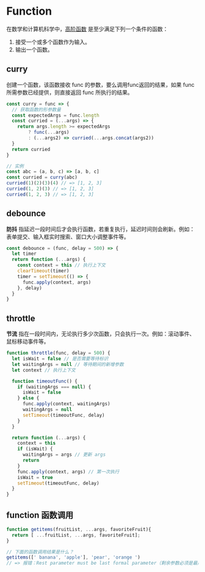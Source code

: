 # Function

在数学和计算机科学中，[高阶函数](https://zh.wikipedia.org/wiki/%E9%AB%98%E9%98%B6%E5%87%BD%E6%95%B0) 是至少满足下列一个条件的函数：

1. 接受一个或多个函数作为输入。
2. 输出一个函数。

## curry

创建一个函数，该函数接收 func 的参数，要么调用func返回的结果，如果 func 所需参数已经提供，则直接返回 func 所执行的结果。

```js
const curry = func => {
  // 获取函数的形参数量
  const expectedArgs = func.length
  const curried = (...args) => {
    return args.length >= expectedArgs
        ? func(...args)
        : (...args2) => curried(...args.concat(args2))
  }
  return curried
}

// 实例
const abc = (a, b, c) => [a, b, c]
const curried = curry(abc)
curried(1)(2)(3)(4) // => [1, 2, 3]
curried(1, 2)(3) // => [1, 2, 3]
curried(1, 2, 3) // => [1, 2, 3]
```

## debounce

**防抖** 指延迟一段时间后才会执行函数，若重复执行，延迟时间则会刷新。例如：表单提交、输入框实时搜索、窗口大小调整事件等。

```js
const debounce = (func, delay = 500) => {
  let timer
  return function (...args) {
    const context = this // 执行上下文
    clearTimeout(timer)
    timer = setTimeout(() => {
      func.apply(context, args)
    }, delay)
  }
}
```

## throttle

**节流** 指在一段时间内，无论执行多少次函数，只会执行一次。例如：滚动事件、鼠标移动事件等。

```js
function throttle(func, delay = 500) {
  let isWait = false // 是否需要等待标识
  let waitingArgs = null // 等待期间的新增参数
  let context // 执行上下文

  function timeoutFunc() {
    if (waitingArgs === null) {
      isWait = false
    } else {
      func.apply(context, waitingArgs)
      waitingArgs = null
      setTimeout(timeoutFunc, delay)
    }
  }

  return function (...args) {
    context = this
    if (isWait) {
      waitingArgs = args // 更新 args
      return
    }
    func.apply(context, args) // 第一次执行
    isWait = true
    setTimeout(timeoutFunc, delay)
  }
}
```

## function 函数调用

```js
function getitems(fruitList, ...args, favoriteFruit){
  return [ ...fruitList, ...args, favoriteFruit];
}

// 下面的函数调用结果是什么？
getitems([' banana', 'apple'], 'pear', 'orange ')
// => 报错：Rest parameter must be last formal parameter（剩余参数必须是最后一个）
```
